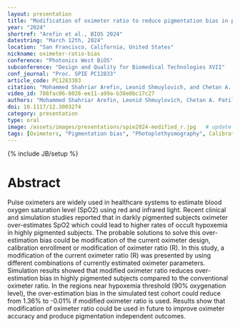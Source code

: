 ```yaml
---
layout: presentation
title: "Modification of oximeter ratio to reduce pigmentation bias in pulse oximetry"
year: "2024"
shortref: "Arefin et al., BIOS 2024"
datestring: "March 12th, 2024"
location: "San Francisco, California, United States"
nickname: oximeter-ratio-bias
conference: "Photonics West BiOS"
subconference: "Design and Quality for Biomedical Technologies XVII"
conf_journal: "Proc. SPIE PC12833"
article_code: PC1283303
citation: "Mohammed Shahriar Arefin, Leonid Shmuylovich, and Chetan A. Patil, “Modification of oximeter ratio to reduce pigmentation bias in pulse oximetry (Conference Presentation),” Proc. SPIE PC12833, Design and Quality for Biomedical Technologies XVII, PC1283303 (12 March 2024); https://doi.org/10.1117/12.3003274"
video_id: 786fac06-8026-ee11-a99a-b38e0bc17c27
authors: "Mohammed Shahriar Arefin, Leonid Shmuylovich, Chetan A. Patil"
doi: 10.1117/12.3003274
category: presentation
type: oral
image: /assets/images/presentations/spie2024-modified_r.jpg   # update path/filename if needed
tags: [Oximeters, "Pigmentation bias", "Photoplethysmography", Calibration, Skin, Melanin, "Signal processing", Hypoxia, Hemoglobin, Devices]
---
```


{% include JB/setup %}

# Abstract

Pulse oximeters are widely used in healthcare systems to estimate blood oxygen saturation level (SpO2) using red and infrared light. Recent clinical and simulation studies reported that in darkly pigmented subjects oximeter over-estimates SpO2 which could lead to higher rates of occult hypoxemia in highly pigmented subjects. The probable solutions to solve this over-estimation bias could be modification of the current oximeter design, calibration enrollment or modification of oximeter ratio (R). In this study, a modification of the current oximeter ratio (R) was presented by using different combinations of currently estimated oximeter parameters. Simulation results showed that modified oximeter ratio reduces over-estimation bias in highly pigmented subjects compared to the conventional oximeter ratio. In the regions near hypoxemia threshold (90% oxygenation level), the over-estimation bias in the simulated test cohort could reduce from 1.36% to -0.01% if modified oximeter ratio is used. Results show that modification of oximeter ratio could be used in future to improve oximeter accuracy and produce pigmentation independent outcomes.